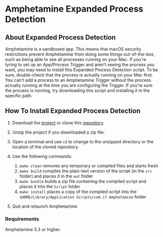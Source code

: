 # Amphetamine Expanded Process Detection


## About Expanded Process Detection
Amphetamine is a sandboxed app. This means that macOS security restrictions prevent Amphetamine from doing some things out-of-the-box, such as being able to see all processes running on your Mac. If you're tyring to set up an App/Process Trigger and aren't seeing the process you want, you may need to install this Expanded Process Detection script. To be sure, double-check that the process is actually running on your Mac first. You can't add a process to an Amphetamine Trigger without the process actually running at the time you are configuring the Trigger. If you're sure the process is running, try downloading this script and installing it in the specific path.

## How To Install Expanded Process Detection

1. Download the [project](archive/refs/heads/main.zip) or clone this [repository](.).
2. Unzip the project if you downloaded a zip file.
3. Open a terminal and use `cd` to change to the unzipped directory or the location of the cloned repository.
4. Use the following commands:
   1. `make clean` removes any temporary or compiled files and starts fresh
   2. `make build` compiles the plain-text version of the script (in the `src` folder) and places it in the `out` folder
   3. `make bundle` builds a zip file containing the compiled script and places it into the `Script` folder
   4. `make install` places a copy of the compiled script into the `$HOME/Library/Application Scripts/com.if.Amphetamine` folder

5. Quit and relaunch Amphetamine

### Requirements

Amphetamine 5.3 or higher.
